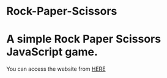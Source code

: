 # Rock-Paper-Scissors
<h1>A simple  Rock Paper Scissors JavaScript game.</h1>
<p>You can access the website from <a href="https://abdulrhmanhs.github.io/Rock-Paper-Scissors/">HERE</a></p>